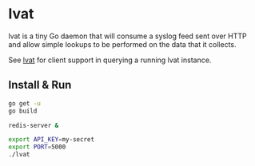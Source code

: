 # lvat

lvat is a tiny Go daemon that will consume a syslog feed sent over HTTP and allow simple lookups to be performed on the data that it collects.

See [lvat](https://github.com/brandur/hutils) for client support in querying a running lvat instance.

## Install & Run

``` bash
go get -u
go build

redis-server &

export API_KEY=my-secret
export PORT=5000
./lvat
```
